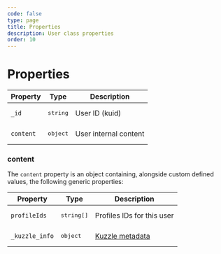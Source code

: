 ```yaml
---
code: false
type: page
title: Properties
description: User class properties
order: 10
---
```


# Properties


| Property | Type | Description |
|--- |--- |--- |
| `_id` | <pre>string</pre> | User ID (kuid) |
| `content` | <pre>object</pre> | User internal content |

### content

The `content` property is an object containing, alongside custom defined values, the following generic properties:

| Property | Type | Description |
|--- |--- |--- |
| `profileIds` | <pre>string[]</pre> | Profiles IDs for this user |
| `_kuzzle_info` | <pre>object</pre> | [Kuzzle metadata](/core/1/guides/essentials/document-metadata/) |
